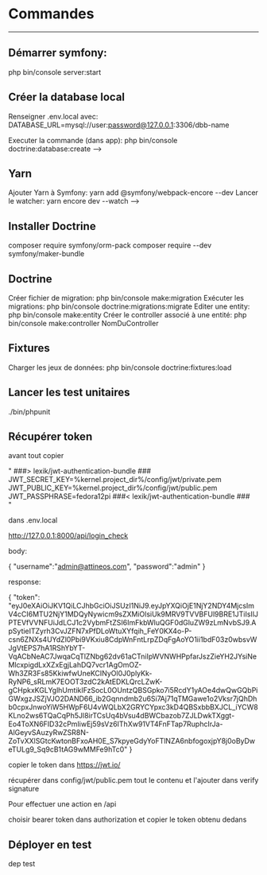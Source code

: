 # Commandes
------------------------------------------

## Démarrer symfony: 
php bin/console server:start

## Créer la database local

Renseigner .env.local avec:
DATABASE_URL=mysql://user:password@127.0.0.1:3306/dbb-name

Executer la commande (dans app):
php bin/console doctrine:database:create -->

## Yarn
Ajouter Yarn à Symfony: yarn add @symfony/webpack-encore --dev
Lancer le watcher: yarn encore dev --watch -->

## Installer Doctrine
composer require symfony/orm-pack
composer require --dev symfony/maker-bundle

## Doctrine
Créer fichier de migration: php bin/console make:migration
Exécuter les migrations: php bin/console doctrine:migrations:migrate
Editer une entity: php bin/console make:entity
Créer le controller associé à une entité: php bin/console make:controller NomDuController

## Fixtures
Charger les jeux de données: php bin/console doctrine:fixtures:load

## Lancer les test unitaires
 ./bin/phpunit

## Récupérer token
avant tout copier 

"
###> lexik/jwt-authentication-bundle ###
JWT_SECRET_KEY=%kernel.project_dir%/config/jwt/private.pem
JWT_PUBLIC_KEY=%kernel.project_dir%/config/jwt/public.pem
JWT_PASSPHRASE=fedora12pi
###< lexik/jwt-authentication-bundle ###   
"

dans .env.local


http://127.0.0.1:8000/api/login_check

body:

{
"username":"admin@attineos.com",
"password":"admin"
}

response:

{
    "token": "eyJ0eXAiOiJKV1QiLCJhbGciOiJSUzI1NiJ9.eyJpYXQiOjE1NjY2NDY4MjcsImV4cCI6MTU2NjY1MDQyNywicm9sZXMiOlsiUk9MRV9TVVBFUl9BRE1JTiIsIlJPTEVfVVNFUiJdLCJ1c2VybmFtZSI6ImFkbWluQGF0dGluZW9zLmNvbSJ9.ApSytieITZyrh3CvJZFN7xPfDLoWtuXYfqih_FeY0KX4o-P-csn6ZNXs4UYdZl0Pbi9VKxiu8CdpWnFntLrpZDqFgAoYO1ii1bdF03z0wbsvWJgVtEPS7hA1RShYbYT-VqACbNeAC7JwqaCqTlZNbg62dv61aCTniIpWVNWHPpfarJszZieYH2JYsiNeMlcxpigdLxXZxEgjLahDQ7vcr1AgOmOZ-Wh3ZR3Fs85KkiwfwUneKCINyOl0J0plyKk-RyNP6_sRLmK7EOOT3zdC2kAtEDKLQrcLZwK-gCHpkxKGLYglhUmtikIFzSocL0OUntzQBSGpko7i5RcdY1yAOe4dwQwGQbPiGWxgzJSZjVJO2DAND66_ib2Gqnndmb2u6Si7Aj71qTMGawe1o2Vksr7jQhDhb0cpxJnwoYiW5HWpF6U4vWQLbX2GRYCYpxc3kD4QBSxbbBXJCL_iYCW8KLno2ws6TQaCqPh5Jl8irTCsUq4bVsu4dBWCbazob7ZJLDwkTXggt-Eo4ToXN6FID32cPmIiwEj59sVz6IThXw91VT4FnFTap7RuphcIrJa-AlGeyvSAuzyRwZSR8N-ZoTvXXlSGtcKwtonBFxoAH0E_S7kpyeGdyYoFTlNZA6nbfogoxjpY8j0oByDweTULg9_Sq9cB1tAG9wMMFe9hTc0"
}

copier le token dans https://jwt.io/

récupérer dans config/jwt/public.pem tout le contenu et l'ajouter dans verify signature

Pour effectuer une action en /api

choisir bearer token dans authorization 
et copier le token obtenu dedans

## Déployer en test
dep test